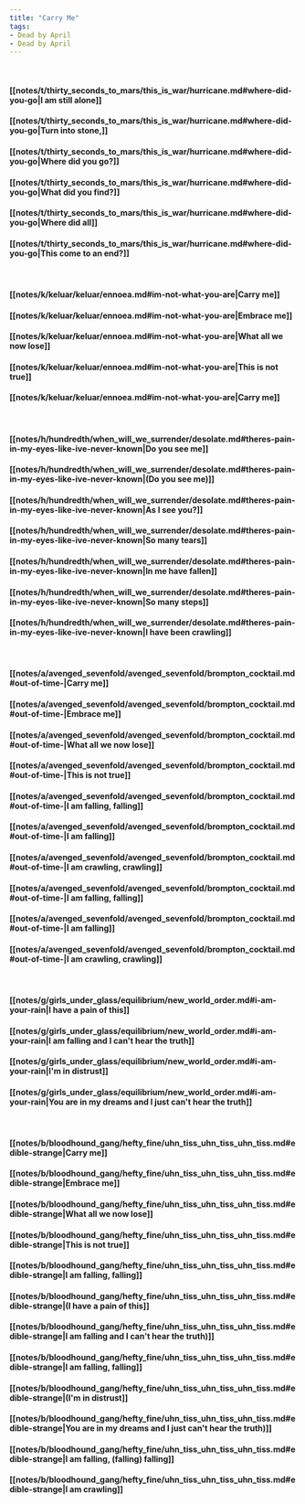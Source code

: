 ```yaml
---
title: "Carry Me"
tags:
- Dead by April
- Dead by April
---
```

&nbsp;
#### [[notes/t/thirty_seconds_to_mars/this_is_war/hurricane.md#where-did-you-go|I am still alone]]
#### [[notes/t/thirty_seconds_to_mars/this_is_war/hurricane.md#where-did-you-go|Turn into stone,]]
#### [[notes/t/thirty_seconds_to_mars/this_is_war/hurricane.md#where-did-you-go|Where did you go?]]
#### [[notes/t/thirty_seconds_to_mars/this_is_war/hurricane.md#where-did-you-go|What did you find?]]
#### [[notes/t/thirty_seconds_to_mars/this_is_war/hurricane.md#where-did-you-go|Where did all]]
#### [[notes/t/thirty_seconds_to_mars/this_is_war/hurricane.md#where-did-you-go|This come to an end?]]
&nbsp;
#### [[notes/k/keluar/keluar/ennoea.md#im-not-what-you-are|Carry me]]
#### [[notes/k/keluar/keluar/ennoea.md#im-not-what-you-are|Embrace me]]
#### [[notes/k/keluar/keluar/ennoea.md#im-not-what-you-are|What all we now lose]]
#### [[notes/k/keluar/keluar/ennoea.md#im-not-what-you-are|This is not true]]
#### [[notes/k/keluar/keluar/ennoea.md#im-not-what-you-are|Carry me]]
&nbsp;
#### [[notes/h/hundredth/when_will_we_surrender/desolate.md#theres-pain-in-my-eyes-like-ive-never-known|Do you see me]]
#### [[notes/h/hundredth/when_will_we_surrender/desolate.md#theres-pain-in-my-eyes-like-ive-never-known|(Do you see me)]]
#### [[notes/h/hundredth/when_will_we_surrender/desolate.md#theres-pain-in-my-eyes-like-ive-never-known|As I see you?]]
#### [[notes/h/hundredth/when_will_we_surrender/desolate.md#theres-pain-in-my-eyes-like-ive-never-known|So many tears]]
#### [[notes/h/hundredth/when_will_we_surrender/desolate.md#theres-pain-in-my-eyes-like-ive-never-known|In me have fallen]]
#### [[notes/h/hundredth/when_will_we_surrender/desolate.md#theres-pain-in-my-eyes-like-ive-never-known|So many steps]]
#### [[notes/h/hundredth/when_will_we_surrender/desolate.md#theres-pain-in-my-eyes-like-ive-never-known|I have been crawling]]
&nbsp;
#### [[notes/a/avenged_sevenfold/avenged_sevenfold/brompton_cocktail.md#out-of-time-|Carry me]]
#### [[notes/a/avenged_sevenfold/avenged_sevenfold/brompton_cocktail.md#out-of-time-|Embrace me]]
#### [[notes/a/avenged_sevenfold/avenged_sevenfold/brompton_cocktail.md#out-of-time-|What all we now lose]]
#### [[notes/a/avenged_sevenfold/avenged_sevenfold/brompton_cocktail.md#out-of-time-|This is not true]]
#### [[notes/a/avenged_sevenfold/avenged_sevenfold/brompton_cocktail.md#out-of-time-|I am falling, falling]]
#### [[notes/a/avenged_sevenfold/avenged_sevenfold/brompton_cocktail.md#out-of-time-|I am falling]]
#### [[notes/a/avenged_sevenfold/avenged_sevenfold/brompton_cocktail.md#out-of-time-|I am crawling, crawling]]
#### [[notes/a/avenged_sevenfold/avenged_sevenfold/brompton_cocktail.md#out-of-time-|I am falling, falling]]
#### [[notes/a/avenged_sevenfold/avenged_sevenfold/brompton_cocktail.md#out-of-time-|I am falling]]
#### [[notes/a/avenged_sevenfold/avenged_sevenfold/brompton_cocktail.md#out-of-time-|I am crawling, crawling]]
&nbsp;
#### [[notes/g/girls_under_glass/equilibrium/new_world_order.md#i-am-your-rain|I have a pain of this]]
#### [[notes/g/girls_under_glass/equilibrium/new_world_order.md#i-am-your-rain|I am falling and I can't hear the truth]]
#### [[notes/g/girls_under_glass/equilibrium/new_world_order.md#i-am-your-rain|I'm in distrust]]
#### [[notes/g/girls_under_glass/equilibrium/new_world_order.md#i-am-your-rain|You are in my dreams and I just can't hear the truth]]
&nbsp;
#### [[notes/b/bloodhound_gang/hefty_fine/uhn_tiss_uhn_tiss_uhn_tiss.md#edible-strange|Carry me]]
#### [[notes/b/bloodhound_gang/hefty_fine/uhn_tiss_uhn_tiss_uhn_tiss.md#edible-strange|Embrace me]]
#### [[notes/b/bloodhound_gang/hefty_fine/uhn_tiss_uhn_tiss_uhn_tiss.md#edible-strange|What all we now lose]]
#### [[notes/b/bloodhound_gang/hefty_fine/uhn_tiss_uhn_tiss_uhn_tiss.md#edible-strange|This is not true]]
#### [[notes/b/bloodhound_gang/hefty_fine/uhn_tiss_uhn_tiss_uhn_tiss.md#edible-strange|I am falling, falling]]
#### [[notes/b/bloodhound_gang/hefty_fine/uhn_tiss_uhn_tiss_uhn_tiss.md#edible-strange|(I have a pain of this]]
#### [[notes/b/bloodhound_gang/hefty_fine/uhn_tiss_uhn_tiss_uhn_tiss.md#edible-strange|I am falling and I can't hear the truth)]]
#### [[notes/b/bloodhound_gang/hefty_fine/uhn_tiss_uhn_tiss_uhn_tiss.md#edible-strange|I am falling, falling]]
#### [[notes/b/bloodhound_gang/hefty_fine/uhn_tiss_uhn_tiss_uhn_tiss.md#edible-strange|(I'm in distrust]]
#### [[notes/b/bloodhound_gang/hefty_fine/uhn_tiss_uhn_tiss_uhn_tiss.md#edible-strange|You are in my dreams and I just can't hear the truth)]]
#### [[notes/b/bloodhound_gang/hefty_fine/uhn_tiss_uhn_tiss_uhn_tiss.md#edible-strange|I am falling, (falling) falling]]
#### [[notes/b/bloodhound_gang/hefty_fine/uhn_tiss_uhn_tiss_uhn_tiss.md#edible-strange|I am crawling]]
